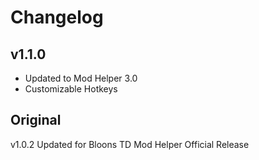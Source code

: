 # Changelog

## v1.1.0

- Updated to Mod Helper 3.0
- Customizable Hotkeys

## Original

v1.0.2 Updated for Bloons TD Mod Helper Official Release
